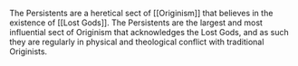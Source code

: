 

The Persistents are a heretical sect of [[Originism]] that believes in the existence of [[Lost Gods]]. The Persistents are the largest and most influential sect of Originism that acknowledges the Lost Gods, and as such they are regularly in physical and theological conflict with traditional Originists.